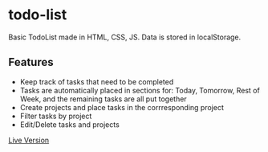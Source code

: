 # todo-list

Basic TodoList made in HTML, CSS, JS.
Data is stored in localStorage.

## Features
  - Keep track of tasks that need to be completed
  - Tasks are automatically placed in sections for: Today, Tomorrow, Rest of Week, and the remaining tasks are all put together
  - Create projects and place tasks in the corrresponding project
  - Filter tasks by project
  - Edit/Delete tasks and projects

[Live Version](https://milosost.github.io/todo-list/)